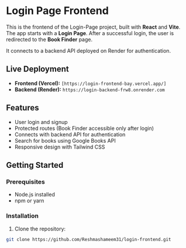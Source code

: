 # Login Page Frontend

This is the frontend of the Login-Page project, built with **React** and **Vite**. The app starts with a **Login Page**. After a successful login, the user is redirected to the **Book Finder** page.  

It connects to a backend API deployed on Render for authentication.

## Live Deployment

- **Frontend (Vercel):** `[https://login-frontend-bay.vercel.app/]`  
- **Backend (Render):** `https://login-backend-frw8.onrender.com`

## Features

- User login and signup
- Protected routes (Book Finder accessible only after login)
- Connects with backend API for authentication
- Search for books using Google Books API
- Responsive design with Tailwind CSS

## Getting Started

### Prerequisites

- Node.js installed
- npm or yarn

### Installation

1. Clone the repository:

```bash
git clone https://github.com/Reshmashameem31/login-frontend.git
